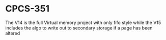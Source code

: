 # CPCS-351
The V14 is the full Virtual memory project with only fifo style
while the V15 includes the algo to write out to secondary storage if a page has been altered
